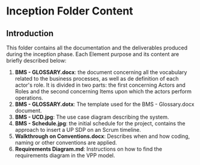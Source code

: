 # Inception Folder Content

## Introduction
This folder contains all the documentation and the deliverables produced during the inception phase. Each Element purpose and its content are briefly described below:

1. **BMS - GLOSSARY.docx**: the document concerning all the vocabulary related to the business processes, as well as de definition of each actor's role. It is divided in two parts: the first concerning Actors and Roles and the second concerning Items upon which the actors perform operations. 
2. **BMS - GLOSSARY.dotx**: The template used for the BMS - Glossary.docx document.
3. **BMS - UCD.jpg**: The use case diagram describing the system.
4. **BMS - Schedule.jpg**: the initial schedule for the project, contains the approach to insert a UP SDP on an Scrum timeline.
5. **Walkthrough on Conventions.docx**: Describes when and how coding, naming or other conventions are applied.
6. **Requirements Diagram.md**: Instructions on how to find the requirements diagram in the VPP model.